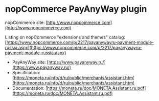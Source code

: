 ﻿nopCommerce PayAnyWay plugin
===========

nopCommerce site: [http://www.nopcommerce.com](http://www.nopcommerce.com)


Listing on nopCommerce "extensions and themes" catalog: [https://www.nopcommerce.com/p/2217/payanywayru-payment-module-russia.aspx](https://www.nopcommerce.com/p/2217/payanywayru-payment-module-russia.aspx)


* PayAnyWay site: [https://www.payanyway.ru/](https://www.payanyway.ru/)
* Specification: [https://moneta.ru/info/d/ru/public/merchants/assistant.htm](https://moneta.ru/info/d/ru/public/merchants/assistant.htm)
* Documentation: [https://moneta.ru/doc/MONETA.Assistant.ru.pdf](https://moneta.ru/doc/MONETA.Assistant.ru.pdf)
